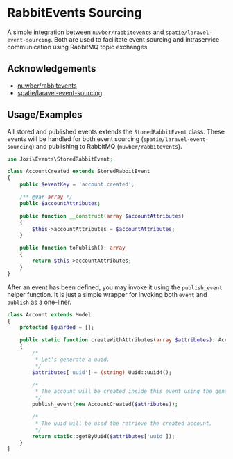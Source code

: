 # RabbitEvents Sourcing

A simple integration between `nuwber/rabbitevents` and `spatie/laravel-event-sourcing`.
Both are used to facilitate event sourcing and intraservice communication using RabbitMQ topic exchanges.

## Acknowledgements

- [nuwber/rabbitevents](https://github.com/nuwber/rabbitevents)
- [spatie/laravel-event-sourcing](https://github.com/spatie/laravel-event-sourcing/)

## Usage/Examples

All stored and published events extends the `StoredRabbitEvent` class. These events will be handled for both event sourcing (`spatie/laravel-event-sourcing`) and publishing to RabbitMQ (`nuwber/rabbitevents`).

```php
use Jozi\Events\StoredRabbitEvent;

class AccountCreated extends StoredRabbitEvent
{
    public $eventKey = 'account.created';

    /** @var array */
    public $accountAttributes;

    public function __construct(array $accountAttributes)
    {
        $this->accountAttributes = $accountAttributes;
    }

    public function toPublish(): array
    {
        return $this->accountAttributes;
    }
}
```

After an event has been defined, you may invoke it using the `publish_event` helper function. It is just a simple wrapper for invoking both `event` and `publish` as a one-liner.

```php
class Account extends Model
{
    protected $guarded = [];

    public static function createWithAttributes(array $attributes): Account
    {
        /*
         * Let's generate a uuid.
         */
        $attributes['uuid'] = (string) Uuid::uuid4();

        /*
         * The account will be created inside this event using the generated uuid.
         */
        publish_event(new AccountCreated($attributes));

        /*
         * The uuid will be used the retrieve the created account.
         */
        return static::getByUuid($attributes['uuid']);
    }
}
```
